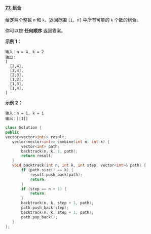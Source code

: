 #### [77. 组合](https://leetcode-cn.com/problems/combinations/)

给定两个整数 `n` 和 `k`，返回范围 `[1, n]` 中所有可能的 `k` 个数的组合。

你可以按 **任何顺序** 返回答案。

 

**示例 1：**

```
输入：n = 4, k = 2
输出：
[
  [2,4],
  [3,4],
  [2,3],
  [1,2],
  [1,3],
  [1,4],
]
```

**示例 2：**

```
输入：n = 1, k = 1
输出：[[1]]
```

 ```C++
class Solution {
public:
vector<vector<int>> result;
    vector<vector<int>> combine(int n, int k) {
        vector<int> path;
        backtrack(n, k, 1, path);
        return result;
    }
    void backtrack(int n, int k, int step, vector<int>& path) {
        if (path.size() == k) {
            result.push_back(path);
            return;
        }
        if (step == n + 1) {
            return;
        }
        backtrack(n, k, step + 1, path);
        path.push_back(step);
        backtrack(n, k, step + 1, path);
        path.pop_back();
    }
};
 ```

